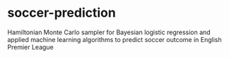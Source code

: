 # soccer-prediction
 Hamiltonian Monte Carlo sampler for Bayesian logistic regression and applied machine learning algorithms to predict soccer outcome in English Premier League
